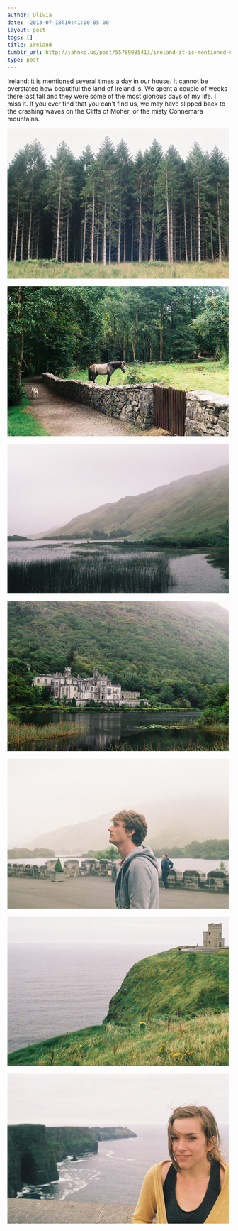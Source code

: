 ```yaml
---
author: Olivia
date: '2013-07-18T10:41:00-05:00'
layout: post
tags: []
title: Ireland
tumblr_url: http://jahnke.us/post/55789085413/ireland-it-is-mentioned-several-times-a-day-in
type: post
---
```


Ireland: it is mentioned several times a day in our house. It cannot be overstated how beautiful the land of Ireland is. We spent a couple of weeks there last fall and they were some of the most glorious days of my life. I miss it. If you ever find that you can’t find us, we may have slipped back to the crashing waves on the Cliffs of Moher, or the misty Connemara mountains. 

![](/media/tumblr_inline_mq54y4F3po1qz4rgp.jpg)

![](/media/tumblr_inline_mq54yiToFK1qz4rgp.jpg)

![](/media/tumblr_inline_mq54yqTFAW1qz4rgp.jpg)

![](/media/tumblr_inline_mq54z3bQib1qz4rgp.jpg)

![](/media/tumblr_inline_mq54zm2xi91qz4rgp.jpg)

![](/media/tumblr_inline_mq5504kI1C1qz4rgp.jpg)

![](/media/tumblr_inline_mq5504syjn1qz4rgp.jpg)

